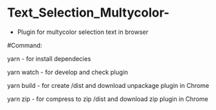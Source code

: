 # Text_Selection_Multycolor-

 - Plugin for multycolor selection text in browser

#Command:

yarn - for install dependecies

yarn watch - for develop and check plugin

yarn build - for create /dist and download unpackage plugin in Chrome

yarn zip - for compress to zip /dist and download zip plugin in Chrome

